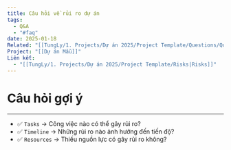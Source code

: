 ```yaml
---
title: Câu hỏi về rủi ro dự án
tags:
  - Q&A
  - "#faq"
date: 2025-01-18
Related: "[[TungLy/1. Projects/Dự án 2025/Project Template/Questions/Question]]"
Project: "[[Dự án Mẫu]]"
Liên kết:
  - "[[TungLy/1. Projects/Dự án 2025/Project Template/Risks|Risks]]"
---
```

# Câu hỏi gợi ý
---
- ✅ `Tasks` → Công việc nào có thể gây rủi ro?
- ✅ `Timeline` → Những rủi ro nào ảnh hưởng đến tiến độ?
- ✅ `Resources` → Thiếu nguồn lực có gây rủi ro không?